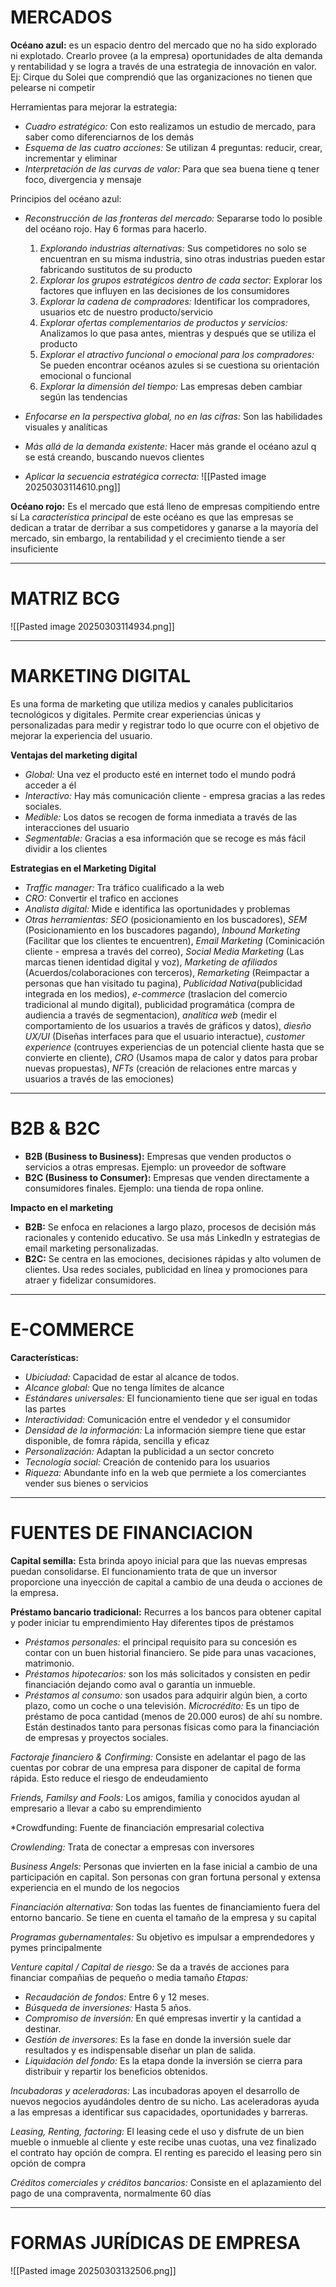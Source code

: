 # MERCADOS
**Océano azul:** es un espacio dentro del mercado que no ha sido explorado ni explotado. Crearlo provee (a la empresa) oportunidades de alta demanda y rentabilidad y se logra a través de una estrategia de innovación en valor.
Ej: Cirque du Solei que comprendió que las organizaciones no tienen que pelearse ni competir

Herramientas para mejorar la estrategia:
- *Cuadro estratégico:* Con esto realizamos un estudio de mercado, para saber como diferenciarnos de los demás
- *Esquema de las cuatro acciones:* Se utilizan 4 preguntas: reducir, crear, incrementar y eliminar
- *Interpretación de las curvas de valor:* Para que sea buena tiene q tener foco, divergencia y mensaje

Principios del océano azul:
- *Reconstrucción de las fronteras del mercado:* Separarse todo lo posible del océano rojo. Hay 6 formas para hacerlo.
	1. *Explorando industrias alternativas:* Sus competidores no solo se encuentran en su misma industria, sino otras industrias pueden estar fabricando sustitutos de su producto
	2. *Explorar los grupos estratégicos dentro de cada sector:* Explorar los factores que influyen en las decisiones de los consumidores
	3. *Explorar la cadena de compradores:* Identificar los compradores, usuarios etc de nuestro producto/servicio
	4. *Explorar ofertas complementarios de productos y servicios:* Analizamos lo que pasa antes, mientras y después que se utiliza el producto
	5. *Explorar el atractivo funcional o emocional para los compradores:* Se pueden encontrar océanos azules si se cuestiona su orientación emocional o funcional
	6. *Explorar la dimensión del tiempo:* Las empresas deben cambiar según las tendencias

- *Enfocarse en la perspectiva global, no en las cifras:* Son las habilidades visuales y analíticas
- *Más allá de la demanda existente:* Hacer más grande el océano azul q se está creando, buscando nuevos clientes
- *Aplicar la secuencia estratégica correcta:* 
	 ![[Pasted image 20250303114610.png]]

 
**Océano rojo:** Es el mercado que está lleno de empresas compitiendo entre sí
La *característica principal* de este océano es que las empresas se dedican a tratar de derribar a sus competidores y ganarse a la mayoría del mercado, sin embargo, la rentabilidad y el crecimiento tiende a ser insuficiente

---
# MATRIZ BCG
![[Pasted image 20250303114934.png]]

---
# MARKETING DIGITAL
Es una forma de marketing que utiliza medios y canales publicitarios tecnológicos y digitales. Permite crear experiencias únicas y personalizadas para medir y registrar todo lo que ocurre con el objetivo de mejorar la experiencia del usuario.

**Ventajas del marketing digital**
- *Global:* Una vez el producto esté en internet todo el mundo podrá acceder a él
- *Interactivo:* Hay más comunicación cliente - empresa gracias a las redes sociales.
- *Medible:* Los datos se recogen de forma inmediata a través de las interacciones del usuario
- *Segmentable:* Gracias a esa información que se recoge es más fácil dividir a los clientes

**Estrategias en el Marketing Digital**
- *Traffic manager:* Tra tráfico cualificado a la web
- *CRO:* Convertir el trafico en acciones
- *Analista digital:* Mide e identifica las oportunidades y problemas 
- *Otras herramientas:* *SEO* (posicionamiento en los buscadores), *SEM* (Posicionamiento en los buscadores pagando), *Inbound Marketing* (Facilitar que los clientes te encuentren), *Email Marketing* (Cominicación cliente - empresa a través del correo), *Social Media Marketing* (Las marcas tienen identidad digital y voz),  *Marketing de afiliados* (Acuerdos/colaboraciones con terceros), *Remarketing* (Reimpactar a personas que han visitado tu pagina), *Publicidad Nativa*(publicidad integrada en los medios), *e-commerce* (traslacion del comercio tradicional al mundo digital), publicidad programática (compra de audiencia a través de segmentacion), *analítica web* (medir el comportamiento de los usuarios a través de gráficos y datos), *diesño UX/UI* (Diseñas interfaces para que el usuario interactue), *customer experience* (contruyes experiencias de un potencial cliente hasta que se convierte en cliente), *CRO* (Usamos mapa de calor y datos para probar nuevas propuestas), *NFTs* (creación de relaciones entre marcas y usuarios a través de las emociones)

---
# B2B & B2C
- **B2B (Business to Business):** Empresas que venden productos o servicios a otras empresas. Ejemplo: un proveedor de software
- **B2C (Business to Consumer):** Empresas que venden directamente a consumidores finales. Ejemplo: una tienda de ropa online.

**Impacto en el marketing**
- **B2B:** Se enfoca en relaciones a largo plazo, procesos de decisión más racionales y contenido educativo. Se usa más LinkedIn y estrategias de email marketing personalizadas.
- **B2C:** Se centra en las emociones, decisiones rápidas y alto volumen de clientes. Usa redes sociales, publicidad en línea y promociones para atraer y fidelizar consumidores.
---
# E-COMMERCE
**Características:**
- *Ubiciudad:* Capacidad de estar al alcance de todos.
- *Alcance global:* Que no tenga límites de alcance
- *Estándares universales:* El funcionamiento tiene que ser igual en todas las partes
- *Interactividad:* Comunicación entre el vendedor y el consumidor
- *Densidad de la información:* La información siempre tiene que estar disponible, de fomra rápida, sencilla y eficaz
- *Personalización:* Adaptan la publicidad a un sector concreto
- *Tecnología social:* Creación de contenido para los usuarios 
- *Riqueza:* Abundante info en la web que permiete a los comerciantes vender sus bienes o servicios
---
# FUENTES DE FINANCIACION
**Capital semilla:** Esta brinda apoyo inicial para que las nuevas empresas puedan consolidarse. El funcionamiento trata de que un inversor proporcione una inyección de capital a cambio de una deuda o acciones de la empresa. 

**Préstamo bancario tradicional:** Recurres a los bancos para obtener capital y poder iniciar tu emprendimiento
Hay diferentes tipos de préstamos
- *Préstamos personales:* el principal requisito para su concesión es contar con un buen historial financiero. Se pide para unas vacaciones, matrimonio.
- *Préstamos hipotecarios:* son los más solicitados y consisten en pedir financiación dejando como aval o garantía un inmueble.
- *Préstamos al consumo:* son usados para adquirir algún bien, a corto plazo, como un coche o una televisión.
*Microcrédito:* Es un tipo de préstamo de poca cantidad (menos de 20.000 euros) de ahí su
nombre. Están destinados tanto para personas físicas como para la financiación de empresas y
proyectos sociales. 

*Factoraje financiero & Confirming:* Consiste en adelantar el pago de las cuentas por cobrar de una empresa para disponer de capital de forma rápida. Esto reduce el riesgo de endeudamiento

*Friends, Familsy and Fools:* Los amigos, familia y conocidos ayudan al empresario a llevar a cabo su emprendimiento

*Crowdfunding: Fuente de financiación empresarial colectiva

*Crowlending:* Trata de conectar a empresas con inversores

*Business Angels:* Personas que invierten en la fase inicial a cambio de una participación en capital. Son personas con gran fortuna personal y extensa experiencia en el mundo de los negocios

*Financiación alternativa:* Son todas las fuentes de financiamiento fuera del entorno bancario. Se tiene en cuenta el tamaño de la empresa y su capital

*Programas gubernamentales:* Su objetivo es impulsar a emprendedores y pymes principalmente

*Venture capital / Capital de riesgo:* Se da a través de acciones para financiar compañias de pequeño o media tamaño
*Etapas:*
- *Recaudación de fondos:* Entre 6 y 12 meses.
- *Búsqueda de inversiones:* Hasta 5 años.
- *Compromiso de inversión:* En qué empresas invertir y la cantidad a destinar.
- *Gestión de inversores:* Es la fase en donde la inversión suele dar resultados y es indispensable diseñar un plan de salida.
- *Liquidación del fondo:* Es la etapa donde la inversión se cierra para distribuir y repartir los beneficios obtenidos.

*Incubadoras y aceleradoras:* Las incubadoras apoyen el desarrollo de nuevos negocios ayudándoles dentro de su nicho. Las aceleradoras ayuda a las empresas a identificar sus capacidades, oportunidades y barreras. 

*Leasing, Renting, factoring:* El leasing cede el uso y disfrute de un bien mueble o inmueble al cliente y este recibe unas cuotas, una vez finalizado el contrato hay opción de compra. El renting es parecido el leasing pero sin opción de compra

*Créditos comerciales y créditos bancarios:* Consiste en el aplazamiento del pago de una compraventa, normalmente 60 días

---
# FORMAS JURÍDICAS DE EMPRESA
![[Pasted image 20250303132506.png]]

